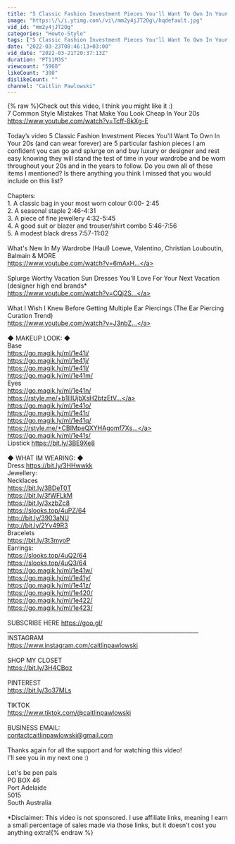 ```yaml
---
title: "5 Classic Fashion Investment Pieces You'll Want To Own In Your 20s (and can wear forever)"
image: "https:\/\/i.ytimg.com\/vi\/mm2y4jJT2Og\/hqdefault.jpg"
vid_id: "mm2y4jJT2Og"
categories: "Howto-Style"
tags: ["5 Classic Fashion Investment Pieces You'll Want To Own In Your 20s (and can wear forever)","caitlin pawlowski","wardrobe essentials"]
date: "2022-03-23T08:46:13+03:00"
vid_date: "2022-03-21T20:37:13Z"
duration: "PT11M3S"
viewcount: "5968"
likeCount: "390"
dislikeCount: ""
channel: "Caitlin Pawlowski"
---
```

{% raw %}Check out this video, I think you might like it :)<br />7 Common Style Mistakes That Make You Look Cheap In Your 20s<br /><a rel="nofollow" target="blank" href="https://www.youtube.com/watch?v=Tcff-8kXg-E">https://www.youtube.com/watch?v=Tcff-8kXg-E</a><br /><br />Today’s video 5 Classic Fashion Investment Pieces You'll Want To Own In Your 20s (and can wear forever) are 5 particular fashion pieces I am confident you can go and splurge on and buy luxury or designer and rest easy knowing they will stand the test of time in your wardrobe and be worn throughout your 20s and in the years to follow. Do you own all of these items I mentioned? Is there anything you think I missed that you would include on this list?<br /><br />Chapters: <br />1. A classic bag in your most worn colour 0:00- 2:45<br />2. A seasonal staple 2:46-4:31<br />3. A piece of fine jewellery 4:32-5:45<br />4. A good suit or blazer and trouser/shirt combo 5:46-7:56<br />5. A modest black dress 7:57-11:02<br /><br />What's New In My Wardrobe (Haul) Loewe, Valentino, Christian Louboutin, Balmain &amp; MORE<br /><a rel="nofollow" target="blank" href="https://www.youtube.com/watch?v=6mAxH...">https://www.youtube.com/watch?v=6mAxH...</a><br /><br />Splurge Worthy Vacation Sun Dresses You'll Love For Your Next Vacation (designer high end brands*<br /><a rel="nofollow" target="blank" href="https://www.youtube.com/watch?v=CQj2S...">https://www.youtube.com/watch?v=CQj2S...</a><br /><br />What I Wish I Knew Before Getting Multiple Ear Piercings (The Ear Piercing Curation Trend)<br /><a rel="nofollow" target="blank" href="https://www.youtube.com/watch?v=J3nbZ...">https://www.youtube.com/watch?v=J3nbZ...</a><br /><br />◆ MAKEUP LOOK: ◆<br />Base<br /><a rel="nofollow" target="blank" href="https://go.magik.ly/ml/1e41i/">https://go.magik.ly/ml/1e41i/</a><br /><a rel="nofollow" target="blank" href="https://go.magik.ly/ml/1e41j/">https://go.magik.ly/ml/1e41j/</a><br /><a rel="nofollow" target="blank" href="https://go.magik.ly/ml/1e41l/">https://go.magik.ly/ml/1e41l/</a><br /><a rel="nofollow" target="blank" href="https://go.magik.ly/ml/1e41m/">https://go.magik.ly/ml/1e41m/</a><br />Eyes <br /><a rel="nofollow" target="blank" href="https://go.magik.ly/ml/1e41n/">https://go.magik.ly/ml/1e41n/</a><br /><a rel="nofollow" target="blank" href="https://rstyle.me/+b1lIlUjbXsH2btzEtV...">https://rstyle.me/+b1lIlUjbXsH2btzEtV...</a><br /><a rel="nofollow" target="blank" href="https://go.magik.ly/ml/1e41o/">https://go.magik.ly/ml/1e41o/</a><br /><a rel="nofollow" target="blank" href="https://go.magik.ly/ml/1e41r/">https://go.magik.ly/ml/1e41r/</a><br /><a rel="nofollow" target="blank" href="https://go.magik.ly/ml/1e41q/">https://go.magik.ly/ml/1e41q/</a><br /><a rel="nofollow" target="blank" href="https://rstyle.me/+CBIMpeQXYHAgomf7Xs...">https://rstyle.me/+CBIMpeQXYHAgomf7Xs...</a><br /><a rel="nofollow" target="blank" href="https://go.magik.ly/ml/1e41s/">https://go.magik.ly/ml/1e41s/</a><br />Lipstick <a rel="nofollow" target="blank" href="https://bit.ly/3BE9Xe8">https://bit.ly/3BE9Xe8</a><br /><br />◆ WHAT IM WEARING: ◆<br />Dress:<a rel="nofollow" target="blank" href="https://bit.ly/3HHwwkk">https://bit.ly/3HHwwkk</a><br />Jewellery:<br />Necklaces<br /><a rel="nofollow" target="blank" href="https://bit.ly/3BDeT0T">https://bit.ly/3BDeT0T</a><br /><a rel="nofollow" target="blank" href="https://bit.ly/3fWFLkM">https://bit.ly/3fWFLkM</a><br /><a rel="nofollow" target="blank" href="https://bit.ly/3xzbZc8">https://bit.ly/3xzbZc8</a><br /><a rel="nofollow" target="blank" href="https://slooks.top/4uPZ/64">https://slooks.top/4uPZ/64</a><br /><a rel="nofollow" target="blank" href="http://bit.ly/3903aNU">http://bit.ly/3903aNU</a><br /><a rel="nofollow" target="blank" href="http://bit.ly/2Yv49R3">http://bit.ly/2Yv49R3</a><br />Bracelets<br /><a rel="nofollow" target="blank" href="https://bit.ly/3t3myoP">https://bit.ly/3t3myoP</a><br />Earrings: <br /><a rel="nofollow" target="blank" href="https://slooks.top/4uQ2/64">https://slooks.top/4uQ2/64</a><br /><a rel="nofollow" target="blank" href="https://slooks.top/4uQ3/64">https://slooks.top/4uQ3/64</a><br /><a rel="nofollow" target="blank" href="https://go.magik.ly/ml/1e41w/">https://go.magik.ly/ml/1e41w/</a><br /><a rel="nofollow" target="blank" href="https://go.magik.ly/ml/1e41y/">https://go.magik.ly/ml/1e41y/</a><br /><a rel="nofollow" target="blank" href="https://go.magik.ly/ml/1e41z/">https://go.magik.ly/ml/1e41z/</a><br /><a rel="nofollow" target="blank" href="https://go.magik.ly/ml/1e420/">https://go.magik.ly/ml/1e420/</a><br /><a rel="nofollow" target="blank" href="https://go.magik.ly/ml/1e422/">https://go.magik.ly/ml/1e422/</a><br /><a rel="nofollow" target="blank" href="https://go.magik.ly/ml/1e423/">https://go.magik.ly/ml/1e423/</a><br /><br />SUBSCRIBE HERE <a rel="nofollow" target="blank" href="https://goo.gl/">https://goo.gl/</a><br />____________________________________________________________________<br />INSTAGRAM <br /><a rel="nofollow" target="blank" href="https://www.instagram.com/caitlinpawlowski">https://www.instagram.com/caitlinpawlowski</a><br /><br />SHOP MY CLOSET <br /><a rel="nofollow" target="blank" href="https://bit.ly/3H4CBqz">https://bit.ly/3H4CBqz</a><br /><br />PINTEREST <br /><a rel="nofollow" target="blank" href="https://bit.ly/3o37MLs">https://bit.ly/3o37MLs</a><br /><br />TIKTOK <br /><a rel="nofollow" target="blank" href="https://www.tiktok.com/@caitlinpawlowski">https://www.tiktok.com/@caitlinpawlowski</a><br /><br />BUSINESS EMAIL: <br />contactcaitlinpawlowski@gmail.com<br /><br />Thanks again for all the support and for watching this video! <br />I'll see you in my next one :)<br /><br />Let's be pen pals <br />PO BOX 46<br />Port Adelaide <br />5015 <br />South Australia<br /><br />*Disclaimer:  This video is not sponsored.  I use affiliate links, meaning I earn a small percentage of sales made via those links, but it doesn’t cost you anything extra!{% endraw %}
